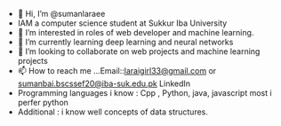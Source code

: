- 👋 Hi, I’m @sumanlaraee
- IAM a computer science student at Sukkur Iba University 
- 👀 I’m interested in roles of web developer and machine learning.
- 🌱 I’m currently learning deep learning and neural networks
- 💞️ I’m looking to collaborate on web projects and machine learning projects 
- 📫 How to reach me ...Email::laraigirl33@gmail.com or sumanbai.bscssef20@iba-suk.edu.pk  LinkedIn
- Programming languages i know : Cpp , Python, java, javascript most i perfer python 
- Additional : i know well concepts of data structures. 

<!---
sumanlaraee/sumanlaraee is a ✨ special ✨ repository because its `README.md` (this file) appears on your GitHub profile.
You can click the Preview link to take a look at your changes.
--->
